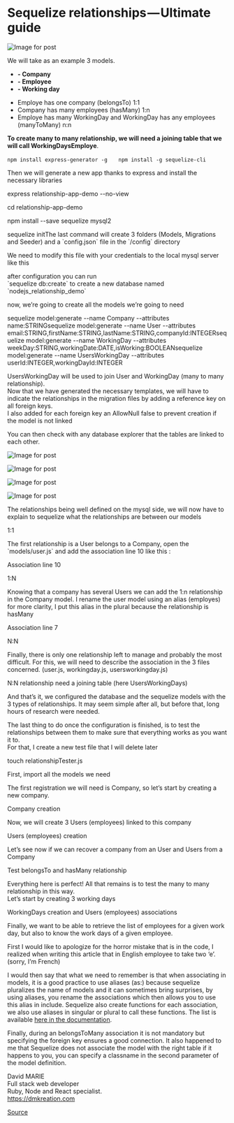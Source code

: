 # Sequelize relationships — Ultimate guide






![Image for post](https://miro.medium.com/max/1622/1*fygqfizATFjt6ALek2W1jg.png)





We will take as an example 3 models.  
- **\- Company**  
- **\- Employee**  
- **\- Working day**   


* Employe has one company (belongsTo) 1:1  
* Company has many employees (hasMany) 1:n  
* Employe has many WorkingDay and WorkingDay has any employees (manyToMany) n:n

**To create many to many relationship, we will need a joining table that we will call WorkingDaysEmploye**.



`npm install express-generator -g   `
`npm install -g sequelize-cli`

Then we will generate a new app thanks to express and install the necessary libraries

express relationship-app-demo --no-view  

cd relationship-app-demo  

npm install --save sequelize mysql2  

sequelize initThe last command will create 3 folders (Models, Migrations and Seeder) and a \`config.json\` file in the \`/config\` directory

We need to modify this file with your credentials to the local mysql server like this

after configuration you can run  
\`sequelize db:create\` to create a new database named \`nodejs\_relationship\_demo\`

now, we’re going to create all the models we’re going to need

sequelize model:generate --name Company --attributes name:STRINGsequelize model:generate --name User --attributes email:STRING,firstName:STRING,lastName:STRING,companyId:INTEGERsequelize model:generate --name WorkingDay --attributes weekDay:STRING,workingDate:DATE,isWorking:BOOLEANsequelize model:generate --name UsersWorkingDay --attributes userId:INTEGER,workingDayId:INTEGER

UsersWorkingDay will be used to join User and WorkingDay (many to many relationship).  
Now that we have generated the necessary templates, we will have to indicate the relationships in the migration files by adding a reference key on all foreign keys.  
I also added for each foreign key an AllowNull false to prevent creation if the model is not linked

You can then check with any database explorer that the tables are linked to each other.

![Image for post](https://miro.medium.com/max/60/1*ssd1pTPfoS7hbZT6HeL9mw.png?q=20)

![Image for post](https://miro.medium.com/max/3084/1*ssd1pTPfoS7hbZT6HeL9mw.png)

![Image for post](https://miro.medium.com/max/60/1*YkTCy483-pw-qNSnI6-63A.png?q=20)

![Image for post](https://miro.medium.com/max/3084/1*YkTCy483-pw-qNSnI6-63A.png)

The relationships being well defined on the mysql side, we will now have to explain to sequelize what the relationships are between our models

1:1

The first relationship is a User belongs to a Company, open the \`models/user.js\` and add the association line 10 like this :

Association line 10

1:N

Knowing that a company has several Users we can add the 1:n relationship in the Company model. I rename the user model using an alias (employes) for more clarity, I put this alias in the plural because the relationship is hasMany

Association line 7

N:N

Finally, there is only one relationship left to manage and probably the most difficult. For this, we will need to describe the association in the 3 files concerned. (user.js, workingday.js, usersworkingday.js)

N:N relationship need a joining table (here UsersWorkingDays)

And that’s it, we configured the database and the sequelize models with the 3 types of relationships. It may seem simple after all, but before that, long hours of research were needed.

The last thing to do once the configuration is finished, is to test the relationships between them to make sure that everything works as you want it to.  
For that, I create a new test file that I will delete later

touch relationshipTester.js

First, import all the models we need

The first registration we will need is Company, so let’s start by creating a new company.

Company creation

Now, we will create 3 Users (employees) linked to this company

Users (employees) creation

Let’s see now if we can recover a company from an User and Users from a Company

Test belongsTo and hasMany relationship

Everything here is perfect! All that remains is to test the many to many relationship in this way.  
Let’s start by creating 3 working days

WorkingDays creation and Users (employees) associations

Finally, we want to be able to retrieve the list of employees for a given work day, but also to know the work days of a given employee.

First I would like to apologize for the horror mistake that is in the code, I realized when writing this article that in English employee to take two ‘e’. (sorry, I’m French)

I would then say that what we need to remember is that when associating in models, it is a good practice to use aliases (as:) because sequelize pluralizes the name of models and it can sometimes bring surprises, by using aliases, you rename the associations which then allows you to use this alias in include. Sequelize also create functions for each association, we also use aliases in singular or plural to call these functions. The list is available [here in the documentation](http://docs.sequelizejs.com/manual/tutorial/associations.html).

Finally, during an belongsToMany association it is not mandatory but specifying the foreign key ensures a good connection. It also happened to me that Sequelize does not associate the model with the right table if it happens to you, you can specify a classname in the second parameter of the model definition.

David MARIE  
Full stack web developer  
Ruby, Node and React specialist.  
https://dmkreation.com


[Source](https://medium.com/@eth3rnit3/sequelize-relationships-ultimate-guide-f26801a75554)
